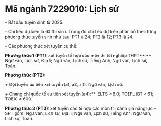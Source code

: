 # Mã ngành 7229010: Lịch sử 

\- Bắt đầu tuyển sinh từ 2025.

\- Chỉ tiêu dự kiến là 60 thí sinh. Trong đó chỉ tiêu dự kiến phân bổ theo từng phương thức tuyển sinh như sau: PT1 là 24; PT2 là 12; PT3 là 24.

\- Các phương thức xét tuyển cụ thể:

**Phương thức 1 (PT1):** xét tuyển tổ hợp các môn thi tốt nghiệp THPT**:** Ngữ văn, Lịch sử, Địa lí; Ngữ văn, Lịch sử, Tiếng Anh; Ngữ văn, Lịch sử, Toán.

**Phương thức (PT2):** 

\+ Đội tuyển ưu tiên xét tuyển (a1, a2, a4): Ngữ văn, Lịch sử.

\+ Chứng chỉ quốc tế ưu tiên xét tuyển (a4):** IELTS ≥ 6.0; TOEFL iBT ≥ 61; TOEIC ≥ 600.

**Phương thức 3 (PT3):** xét tuyển các tổ hợp các môn thi đánh giá năng lực – SPT gồm: Ngữ văn, Lịch sử, Địa lí; Ngữ văn, Lịch sử, Tiếng Anh; Ngữ văn, Lịch sử, Toán.